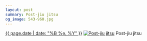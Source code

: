 ```yaml
---
layout: post
summary: Post-jiu jitsu
og_image: 543-960.jpg
---
```


<p>
  <time><a href="/543">{{ page.date | date: "%B %e, %Y" }}</a></time>
  <a href="/543"><img src="{{ site.assets_url }}/543-480.jpg" srcset="{{ site.assets_url }}/543-240.jpg 240w, {{ site.assets_url }}/543-480.jpg 480w, {{ site.assets_url }}/543-720.jpg 720w, {{ site.assets_url }}/543-960.jpg 960w" sizes="(min-width: 700px) 50vw, calc(100vw - 2rem)" alt="Post-jiu jitsu" /></a>
  <span>Post-jiu jitsu</span>
</p>
